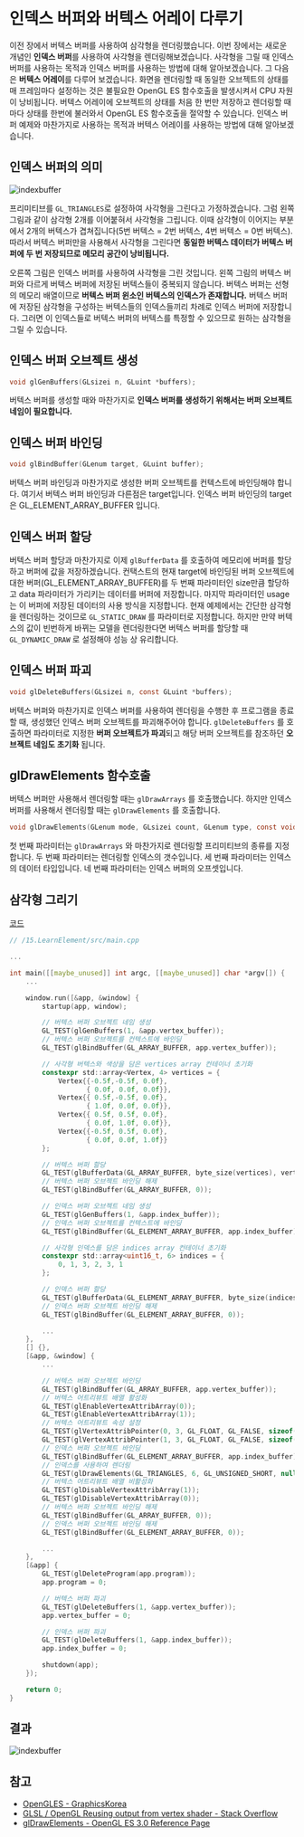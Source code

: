 # 인덱스 버퍼와 버텍스 어레이 다루기
이전 장에서 버텍스 버퍼를 사용하여 삼각형을 렌더링했습니다. 이번 장에서는 새로운 개념인 **인덱스 버퍼**를 사용하여 사각형을 렌더링해보겠습니다. 사각형을 그릴 때 인덱스 버퍼를 사용하는 목적과 인덱스 버퍼를 사용하는 방법에 대해 알아보겠습니다.
그 다음은 **버텍스 어레이**를 다루어 보겠습니다. 화면을 렌더링할 때 동일한 오브젝트의 상태를 매 프레임마다 설정하는 것은 불필요한 OpenGL ES 함수호출을 발생시켜서 CPU 자원이 낭비됩니다. 버텍스 어레이에 오브젝트의 상태를 처음 한 번만 저장하고 렌더링할 때마다 상태를 한번에 불러와서 OpenGL ES 함수호출을 절약할 수 있습니다. 인덱스 버퍼 예제와 마찬가지로 사용하는 목적과 버텍스 어레이를 사용하는 방법에 대해 알아보겠습니다.

## 인덱스 버퍼의 의미

![indexbuffer](./images/indexbuffer.jpeg)

프리미티브를 `GL_TRIANGLES`로 설정하여 사각형을 그린다고 가정하겠습니다. 그럼 왼쪽 그림과 같이 삼각형 2개를 이어붙혀서 사각형을 그립니다. 이때 삼각형이 이어지는 부분에서 2개의 버텍스가 겹쳐집니다(5번 버텍스 = 2번 버텍스, 4번 버텍스 = 0번 버텍스). 따라서 버텍스 버퍼만을 사용해서 사각형을 그린다면 **동일한 버텍스 데이터가 버텍스 버퍼에 두 번 저장되므로 메모리 공간이 낭비됩니다.**

오른쪽 그림은 인덱스 버퍼를 사용하여 사각형을 그린 것입니다. 왼쪽 그림의 버텍스 버퍼와 다르게 버텍스 버퍼에 저장된 버텍스들이 중복되지 않습니다. 버텍스 버퍼는 선형의 메모리 배열이므로 **버텍스 버퍼 윈소인 버텍스의 인덱스가 존재합니다.** 버텍스 버퍼에 저장된 삼각형을 구성하는 버텍스들의 인덱스들끼리 차례로 인덱스 버퍼에 저장합니다. 그러면 이 인덱스들로 버텍스 버퍼의 버텍스를 특정할 수 있으므로 원하는 삼각형을 그릴 수 있습니다. 

## 인덱스 버퍼 오브젝트 생성

```c
void glGenBuffers(GLsizei n, GLuint *buffers);
```

버텍스 버퍼를 생성할 때와 마찬가지로 **인덱스 버퍼를 생성하기 위해서는 버퍼 오브젝트 네임이 필요합니다.** 

## 인덱스 버퍼 바인딩

```c
void glBindBuffer(GLenum target, GLuint buffer);
```

버텍스 버퍼 바인딩과 마찬가지로 생성한 버퍼 오브젝트를 컨텍스트에 바인딩해야 합니다.
여기서 버텍스 버퍼 바인딩과 다른점은 target입니다. 인덱스 버퍼 바인딩의 target은 GL_ELEMENT_ARRAY_BUFFER 입니다.

## 인덱스 버퍼 할당

버텍스 버퍼 할당과 마찬가지로 이제 `glBufferData` 를 호출하여 메모리에 버퍼를 할당하고 버퍼에 값을 저장하겠습니다. 컨택스트의 현재 target에 바인딩된 버퍼 오브젝트에 대한 버퍼(GL_ELEMENT_ARRAY_BUFFER)를 두 번째 파라미터인 size만큼 할당하고 data 파라미터가 가리키는 데이터를 버퍼에 저장합니다. 마지막 파라미터인 usage는 이 버퍼에 저장된 데이터의 사용 방식을 지정합니다. 현재 예제에서는 간단한 삼각형을 렌더링하는 것이므로 `GL_STATIC_DRAW` 를 파라미터로 지정합니다. 하지만 만약 버텍스의 값이 빈번하게 바뀌는 모델을 렌더링한다면 버텍스 버퍼를 할당할 때 `GL_DYNAMIC_DRAW` 로 설정해야 성능 상 유리합니다.

## 인덱스 버퍼 파괴

```c
void glDeleteBuffers(GLsizei n, const GLuint *buffers);
```

버텍스 버퍼와 마찬가지로 인덱스 버퍼를 사용하여 렌더링을 수행한 후 프로그램을 종료할 때, 생성했던 인덱스 버퍼 오브젝트를 파괴해주어야 합니다. `glDeleteBuffers` 를 호출하면 파라미터로 지정한 **버퍼 오브젝트가 파괴**되고 해당 버퍼 오브젝트를 참조하던 **오브젝트 네임도 초기화** 됩니다.

## glDrawElements 함수호출
버텍스 버퍼만 사용해서 렌더링할 때는 `glDrawArrays` 를 호출했습니다. 하지만 인덱스 버퍼를 사용해서 렌더링할 때는 `glDrawElements` 를 호출합니다.

```c
void glDrawElements(GLenum mode, GLsizei count, GLenum type, const void *indices);
```

첫 번째 파라미터는 `glDrawArrays` 와 마찬가지로 렌더링할 프리미티브의 종류를 지정합니다. 두 번째 파라미터는 렌더링할 인덱스의 갯수입니다. 세 번째 파라미터는 인덱스의 데이터 타입입니다. 네 번째 파라미터는 인덱스 버퍼의 오프셋입니다.


## 삼각형 그리기

[코드](https://github.com/GraphicsKorea/OpenGLES/blob/main/15.LearnElement/src/main.cpp)

```c
// /15.LearnElement/src/main.cpp

...

int main([[maybe_unused]] int argc, [[maybe_unused]] char *argv[]) {
    ...

    window.run([&app, &window] {
        startup(app, window);

        // 버텍스 버퍼 오브젝트 네임 생성
        GL_TEST(glGenBuffers(1, &app.vertex_buffer));
        // 버텍스 버퍼 오브젝트를 컨텍스트에 바인딩
        GL_TEST(glBindBuffer(GL_ARRAY_BUFFER, app.vertex_buffer));

        // 사각형 버텍스와 색상을 담은 vertices array 컨테이너 초기화
        constexpr std::array<Vertex, 4> vertices = {
            Vertex{{-0.5f,-0.5f, 0.0f},
                   { 0.0f, 0.0f, 0.0f}},
            Vertex{{ 0.5f,-0.5f, 0.0f},
                   { 1.0f, 0.0f, 0.0f}},
            Vertex{{ 0.5f, 0.5f, 0.0f},
                   { 0.0f, 1.0f, 0.0f}},
            Vertex{{-0.5f, 0.5f, 0.0f},
                   { 0.0f, 0.0f, 1.0f}}            
        };

        // 버텍스 버퍼 할당
        GL_TEST(glBufferData(GL_ARRAY_BUFFER, byte_size(vertices), vertices.data(), GL_STATIC_DRAW));
        // 버텍스 버퍼 오브젝트 바인딩 해제
        GL_TEST(glBindBuffer(GL_ARRAY_BUFFER, 0));

        // 인덱스 버퍼 오브젝트 네임 생성
        GL_TEST(glGenBuffers(1, &app.index_buffer));
        // 인덱스 버퍼 오브젝트를 컨텍스트에 바인딩
        GL_TEST(glBindBuffer(GL_ELEMENT_ARRAY_BUFFER, app.index_buffer));

        // 사각형 인덱스를 담은 indices array 컨테이너 초기화
        constexpr std::array<uint16_t, 6> indices = {
            0, 1, 3, 2, 3, 1
        };

        // 인덱스 버퍼 할당
        GL_TEST(glBufferData(GL_ELEMENT_ARRAY_BUFFER, byte_size(indices), indices.data(), GL_STATIC_DRAW));
        // 인덱스 버퍼 오브젝트 바인딩 해제
        GL_TEST(glBindBuffer(GL_ELEMENT_ARRAY_BUFFER, 0));

        ...
    },
    [] {},
    [&app, &window] {
        ...

        // 버텍스 버퍼 오브젝트 바인딩
        GL_TEST(glBindBuffer(GL_ARRAY_BUFFER, app.vertex_buffer));
        // 버텍스 어트리뷰트 배열 활성화
        GL_TEST(glEnableVertexAttribArray(0));
        GL_TEST(glEnableVertexAttribArray(1));
        // 버텍스 어트리뷰트 속성 설정
        GL_TEST(glVertexAttribPointer(0, 3, GL_FLOAT, GL_FALSE, sizeof(Vertex), GL_OFFSETOF(Vertex, position)));
        GL_TEST(glVertexAttribPointer(1, 3, GL_FLOAT, GL_FALSE, sizeof(Vertex), GL_OFFSETOF(Vertex, color)));
        // 인덱스 버퍼 오브젝트 바인딩
        GL_TEST(glBindBuffer(GL_ELEMENT_ARRAY_BUFFER, app.index_buffer));
        // 인덱스를 사용하여 렌더링
        GL_TEST(glDrawElements(GL_TRIANGLES, 6, GL_UNSIGNED_SHORT, nullptr));
        // 버텍스 어트리뷰트 배열 비활성화
        GL_TEST(glDisableVertexAttribArray(1));
        GL_TEST(glDisableVertexAttribArray(0));
        // 버텍스 버퍼 오브젝트 바인딩 해제
        GL_TEST(glBindBuffer(GL_ARRAY_BUFFER, 0));
        // 인덱스 버퍼 오브젝트 바인딩 해제
        GL_TEST(glBindBuffer(GL_ELEMENT_ARRAY_BUFFER, 0));

        ...
    },
    [&app] {
        GL_TEST(glDeleteProgram(app.program));
        app.program = 0;

        // 버텍스 버퍼 파괴
        GL_TEST(glDeleteBuffers(1, &app.vertex_buffer));
        app.vertex_buffer = 0;

        // 인덱스 버퍼 파괴
        GL_TEST(glDeleteBuffers(1, &app.index_buffer));
        app.index_buffer = 0;

        shutdown(app);
    });

    return 0;
}
```

## 결과

![indexbuffer](./images/indexbuffer.png)

## 참고

- [OpenGLES - GraphicsKorea](https://github.com/GraphicsKorea/OpenGLES)
- [GLSL / OpenGL Reusing output from vertex shader - Stack Overflow](https://stackoverflow.com/questions/32337658/glsl-opengl-reusing-output-from-vertex-shader)
- [glDrawElements - OpenGL ES 3.0 Reference Page](https://registry.khronos.org/OpenGL-Refpages/es3.0/html/glDrawArrays.xhtml)